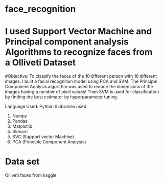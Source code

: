 # face_recognition

# I used Support Vector Machine and Principal component analysis Algorithms to recognize faces from a Olliveti Dataset

#Objective: To classify the faces of the 10 different person  with 10 different images. I built a facial recognition model using PCA and SVM.
The Principal Component Analysis algorithm was used to reduce the dimensions of the images having a number of pixel values!
Then SVM is used for classification by finding the best estimator by hyperparameter tuning.

Language Used: Python
#Libraries used:
1. Numpy
2. Pandas
3. Matplotlib
4. Sklearn
5. SVC (Support vector Machine)
6. PCA (Principle Component Analysis)

# Data set 
Olliveti faces from kaggle

